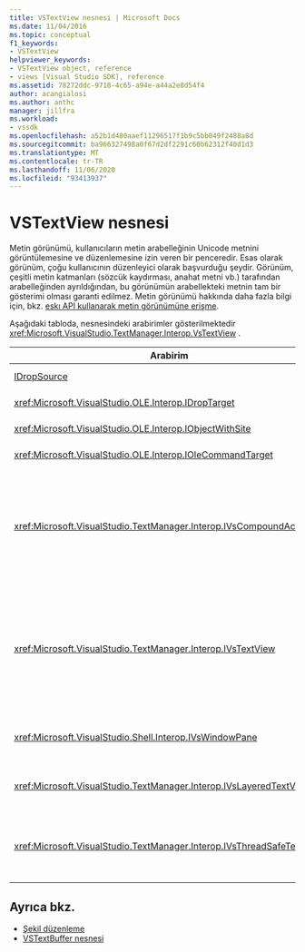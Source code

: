 ```yaml
---
title: VSTextView nesnesi | Microsoft Docs
ms.date: 11/04/2016
ms.topic: conceptual
f1_keywords:
- VSTextView
helpviewer_keywords:
- VSTextView object, reference
- views [Visual Studio SDK], reference
ms.assetid: 78272ddc-9718-4c65-a94e-a44a2e8d54f4
author: acangialosi
ms.author: anthc
manager: jillfra
ms.workload:
- vssdk
ms.openlocfilehash: a52b1d480aaef11296517f1b9c5bb049f2488a8d
ms.sourcegitcommit: ba966327498a0f67d2df2291c60b62312f40d1d3
ms.translationtype: MT
ms.contentlocale: tr-TR
ms.lasthandoff: 11/06/2020
ms.locfileid: "93413937"
---
```

# <a name="vstextview-object"></a>VSTextView nesnesi

Metin görünümü, kullanıcıların metin arabelleğinin Unicode metnini görüntülemesine ve düzenlemesine izin veren bir penceredir. Esas olarak görünüm, çoğu kullanıcının düzenleyici olarak başvurduğu şeydir. Görünüm, çeşitli metin katmanları (sözcük kaydırması, anahat metni vb.) tarafından arabelleğinden ayrıldığından, bu görünümün arabellekteki metnin tam bir gösterimi olması garanti edilmez. Metin görünümü hakkında daha fazla bilgi için, bkz. [eskı API kullanarak metin görünümüne erişme](/previous-versions/visualstudio/visual-studio-2015/extensibility/accessing-thetext-view-by-using-the-legacy-api?preserve-view=true&view=vs-2015).

Aşağıdaki tabloda, nesnesindeki arabirimler gösterilmektedir <xref:Microsoft.VisualStudio.TextManager.Interop.VsTextView> .

|Arabirim|Açıklama|
|---------------|-----------------|
|[IDropSource](/windows/desktop/api/oleidl/nn-oleidl-idropsource)|Standart OLE arabirimi.|
|<xref:Microsoft.VisualStudio.OLE.Interop.IDropTarget>|Standart OLE arabirimi.|
|<xref:Microsoft.VisualStudio.OLE.Interop.IObjectWithSite>|Standart OLE arabirimi.|
|<xref:Microsoft.VisualStudio.OLE.Interop.IOleCommandTarget>|Standart OLE arabirimi.|
|<xref:Microsoft.VisualStudio.TextManager.Interop.IVsCompoundAction>|Bileşik eylemlerin (yani, tek bir geri alma/yineleme biriminde gruplanmış eylemler) oluşturulmasına izin vermez.|
|<xref:Microsoft.VisualStudio.TextManager.Interop.IVsTextView>|, Görünümü yönetmek ve bunlara erişmek için temel yöntemleri sağlar. `IVsTextView` iş parçacıklı güvenli değildir.|
|<xref:Microsoft.VisualStudio.Shell.Interop.IVsWindowPane>|Bir pencere bölmesi oluşturur ve yönetir.|
|<xref:Microsoft.VisualStudio.TextManager.Interop.IVsLayeredTextView>|Metin katmanlarla etkileşime girer.|
|<xref:Microsoft.VisualStudio.TextManager.Interop.IVsThreadSafeTextView>|Farklı bir iş parçacığından görünüm üzerinde işlemler gerçekleştirir.|

## <a name="see-also"></a>Ayrıca bkz.

- [Şekil düzenleme](https://www.microsoft.com/download/details.aspx?id=55984)
- [VSTextBuffer nesnesi](../extensibility/vstextbuffer-object.md)